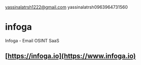 yassinalatrsh1222@gmail.com
yassinalatrsh0963964731560

# infoga
Infoga - Email OSINT SaaS

## [https://infoga.io](https://www.infoga.io)
